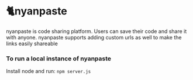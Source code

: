 # 🐈nyanpaste
nyanpaste is code sharing platform. Users can save their code and share it with anyone. nyanpaste supports adding custom urls as well to make the links easily shareable

### To run a local instance of nyanpaste
Install node and run:
``npm server.js``
